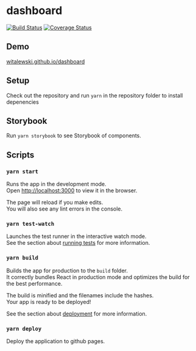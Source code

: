 # dashboard

[![Build Status](https://travis-ci.org/witalewski/dashboard.svg?branch=master)](https://travis-ci.org/witalewski/dashboard)
[![Coverage Status](https://coveralls.io/repos/github/witalewski/dashboard/badge.svg?branch=master)](https://coveralls.io/github/witalewski/dashboard?branch=master)

## Demo

[witalewski.github.io/dashboard](https://witalewski.github.io/dashboard)

## Setup

Check out the repository and run `yarn` in the repository folder to install depenencies

## Storybook

Run `yarn storybook` to see Storybook of components.

## Scripts

### `yarn start`

Runs the app in the development mode.<br>
Open [http://localhost:3000](http://localhost:3000) to view it in the browser.

The page will reload if you make edits.<br>
You will also see any lint errors in the console.

### `yarn test-watch`

Launches the test runner in the interactive watch mode.<br>
See the section about [running tests](https://facebook.github.io/create-react-app/docs/running-tests) for more information.

### `yarn build`

Builds the app for production to the `build` folder.<br>
It correctly bundles React in production mode and optimizes the build for the best performance.

The build is minified and the filenames include the hashes.<br>
Your app is ready to be deployed!

See the section about [deployment](https://facebook.github.io/create-react-app/docs/deployment) for more information.

### `yarn deploy`

Deploy the application to github pages.